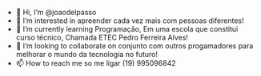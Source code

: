 - 👋 Hi, I’m @joaodelpasso
- 👀 I’m interested in apreender cada vez mais com pessoas diferentes!
- 🌱 I’m currently learning Programação, Em uma escola que constitui curso técnico, Chamada ETEC Pedro Ferreira Alves!
- 💞️ I’m looking to collaborate on conjunto com outros progamadores para melhorar o mundo da tecnologia no futuro!
- 📫 How to reach me so me ligar (19) 995096842

<!---
joaodelpasso/joaodelpasso is a ✨ special ✨ repository because its `README.md` (this file) appears on your GitHub profile.
You can click the Preview link to take a look at your changes.
--->
